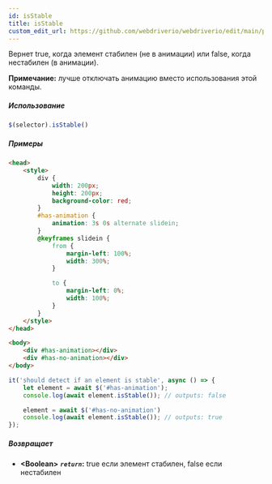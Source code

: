 ```yaml
---
id: isStable
title: isStable
custom_edit_url: https://github.com/webdriverio/webdriverio/edit/main/packages/webdriverio/src/commands/element/isStable.ts
---
```


Вернет true, когда элемент стабилен (не в анимации) или false, когда нестабилен (в анимации).

__Примечание:__ лучше отключать анимацию вместо использования этой команды.

##### Использование

```js
$(selector).isStable()
```

##### Примеры

```html title="index.html"
<head>
    <style>
        div {
            width: 200px;
            height: 200px;
            background-color: red;
        }
        #has-animation {
            animation: 3s 0s alternate slidein;
        }
        @keyframes slidein {
            from {
                margin-left: 100%;
                width: 300%;
            }

            to {
                margin-left: 0%;
                width: 100%;
            }
        }
    </style>
</head>

<body>
    <div #has-animation></div>
    <div #has-no-animation></div>
</body>

```

```js title="isStable.js"
it('should detect if an element is stable', async () => {
    let element = await $('#has-animation');
    console.log(await element.isStable()); // outputs: false

    element = await $('#has-no-animation')
    console.log(await element.isStable()); // outputs: true
});
```

##### Возвращает

- **&lt;Boolean&gt;**
            **<code><var>return</var></code>:**  true если элемент стабилен, false если нестабилен